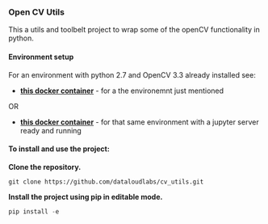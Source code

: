 ### Open CV Utils

This a utils and toolbelt project to wrap some of the openCV functionality in python.

#### Environment setup
For an environment with python 2.7 and OpenCV 3.3 already installed see:

- **[this docker container](https://github.com/pjsousa/docker-opencv)** - for a the environemnt just mentioned

OR

- **[this docker container](https://github.com/pjsousa/docker-jupyteropencv)** - for that same environment with a jupyter server ready and running


#### To install and use the project:

**Clone the repository.**
```
git clone https://github.com/dataloudlabs/cv_utils.git
```

**Install the project using pip in editable mode.**
```python
pip install -e
```


